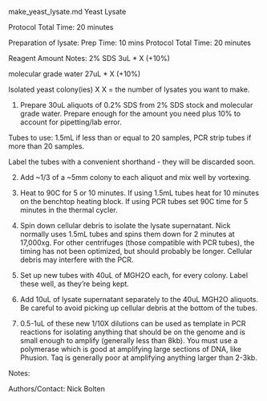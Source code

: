 make_yeast_lysate.md
Yeast Lysate

Protocol Total Time: 20 minutes 

Preparation of lysate:
Prep Time: 10 mins
Protocol Total Time: 20 minutes

Reagent
Amount
Notes:
2% SDS
3uL * X (+10%)


molecular grade water
27uL * X (+10%)


Isolated yeast colony(ies)
X
X = the number of lysates you want to make.


1. Prepare 30uL aliquots of 0.2% SDS from 2% SDS stock and molecular grade water. Prepare enough for the amount you need plus 10% to account for pipetting/lab error. 

Tubes to use: 1.5mL if less than or equal to 20 samples, PCR strip tubes if more than 20 samples.

Label the tubes with a convenient shorthand - they will be discarded soon.

2. Add ~1/3 of a ~5mm colony to each aliquot and mix well by vortexing.

3. Heat to 90C for 5 or 10 minutes. If using 1.5mL tubes heat for 10 minutes on the benchtop heating block. If using PCR tubes set 90C time for 5 minutes in the thermal cycler.

4. Spin down cellular debris to isolate the lysate supernatant. Nick normally uses 1.5mL tubes and spins them down for 2 minutes at 17,000xg. For other centrifuges (those compatible with PCR tubes), the timing has not been optimized, but should probably be longer. Cellular debris may interfere with the PCR.

5. Set up new tubes with 40uL of MGH2O each, for every colony. Label these well, as they’re being kept.

6. Add 10uL of lysate supernatant separately to the 40uL MGH2O aliquots. Be careful to avoid picking up cellular debris at the bottom of the tubes.

7. 0.5-1uL of these new 1/10X dilutions can be used as template in PCR reactions for isolating anything that should be on the genome and is small enough to amplify (generally less than 8kb). You must use a polymerase which is good at amplifying large sections of DNA, like Phusion. Taq is generally poor at amplifying anything larger than 2-3kb.


Notes:

Authors/Contact:
Nick Bolten
